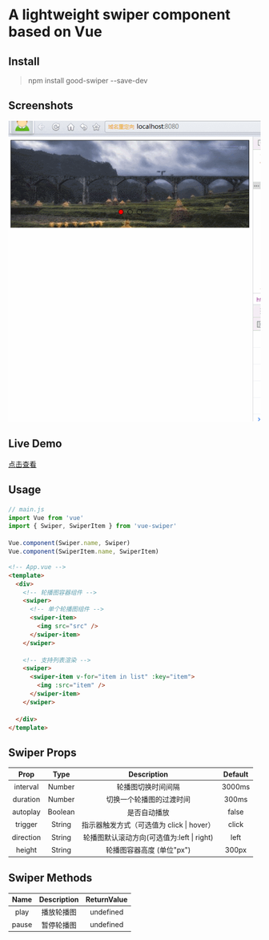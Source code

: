 # A lightweight swiper component based on Vue

## Install

> npm install good-swiper --save-dev


## Screenshots

!["good-swiper"](/screenshots/1.gif)

## Live Demo

[点击查看](https://konglingwen94.github.io/good-swiper/examples/index.html)

## Usage

```javascript
// main.js
import Vue from 'vue'
import { Swiper, SwiperItem } from 'vue-swiper'

Vue.component(Swiper.name, Swiper)
Vue.component(SwiperItem.name, SwiperItem)
```

```HTML
<!-- App.vue -->
<template>
  <div>
    <!-- 轮播图容器组件 -->
    <swiper>
      <!-- 单个轮播图组件 -->
      <swiper-item>
        <img src="src" />
      </swiper-item>
    </swiper>

    <!-- 支持列表渲染 -->
    <swiper>
      <swiper-item v-for="item in list" :key="item">
        <img :src="item" />
      </swiper-item>
    </swiper>

  </div>
</template>
```


## Swiper Props

|   Prop    |  Type   |                Description                 | Default |
| :-------: | :-----: | :----------------------------------------: | :-----: |
| interval  | Number  |             轮播图切换时间间隔             | 3000ms  |
| duration  | Number  |          切换一个轮播图的过渡时间          |  300ms  |
| autoplay  | Boolean |                是否自动播放                |  false  |
|  trigger  | String  | 指示器触发方式（可选值为 click \| hover）  |  click  |
| direction | String  | 轮播图默认滚动方向(可选值为:left \| right) |  left   |
|  height   | String  |         轮播图容器高度 (单位"px")          |  300px  |

## Swiper Methods

| Name  | Description | ReturnValue |
| :---: | :---------: | :---------: |
| play  | 播放轮播图  |  undefined  |
| pause | 暂停轮播图  |  undefined  |
